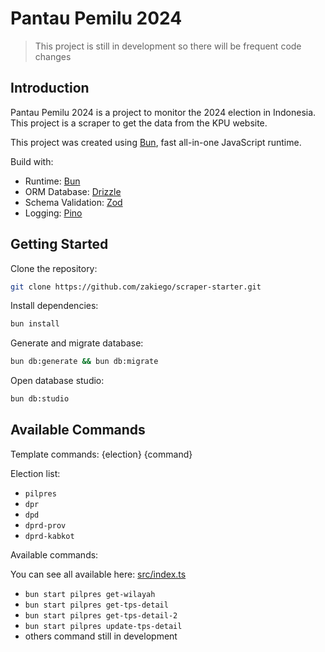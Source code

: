 # Pantau Pemilu 2024

> This project is still in development so there will be frequent code changes

## Introduction

Pantau Pemilu 2024 is a project to monitor the 2024 election in Indonesia. This project is a scraper to get the data from the KPU website.

This project was created using [Bun](https://bun.sh), fast all-in-one JavaScript runtime.

Build with:

- Runtime: [Bun](https://bun.sh)
- ORM Database: [Drizzle](https://orm.drizzle.team/)
- Schema Validation: [Zod](https://zod.dev/)
- Logging: [Pino](https://getpino.io/)

## Getting Started

Clone the repository:

```bash
git clone https://github.com/zakiego/scraper-starter.git
```

Install dependencies:

```bash
bun install
```

Generate and migrate database:

```bash
bun db:generate && bun db:migrate
```

Open database studio:

```bash
bun db:studio
```

## Available Commands

Template commands: {election} {command}

Election list:

- `pilpres`
- `dpr`
- `dpd`
- `dprd-prov`
- `dprd-kabkot`

Available commands:

You can see all available here: [src/index.ts](src/index.ts)

- `bun start pilpres get-wilayah`
- `bun start pilpres get-tps-detail`
- `bun start pilpres get-tps-detail-2`
- `bun start pilpres update-tps-detail`
- others command still in development
